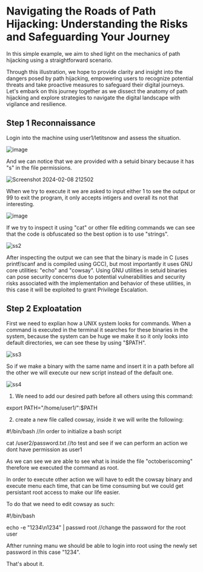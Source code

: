 # Navigating the Roads of Path Hijacking: Understanding the Risks and Safeguarding Your Journey

In this simple example, we aim to shed light on the mechanics of path hijacking using a straightforward scenario.

Through this illustration, we hope to provide clarity and insight into the dangers posed by path hijacking, empowering users to recognize potential threats and take proactive measures to safeguard their digital journeys. Let's embark on this journey together as we dissect the anatomy of path hijacking and explore strategies to navigate the digital landscape with vigilance and resilience.

## Step 1 Reconnaissance
Login into the machine using user1/letitsnow and assess the situation. 

![image](https://github.com/LiviuMrc/Path-Hijacking/assets/95069685/8e8f5812-0c49-4a08-9ca4-b7ae249e4edf)

And we can notice that we are provided with a setuid binary because it has "s" in the file permissions.

![Screenshot 2024-02-08 212502](https://github.com/LiviuMrc/Path-Hijacking/assets/95069685/cec3f8ad-1f29-43c5-9009-efd338b4c6de)

When we try to execute it we are asked to input either 1 to see the output or 99 to exit the program, it only accepts intigers and overall its not that interesting.

![image](https://github.com/LiviuMrc/Path-Hijacking/assets/95069685/bd4b64d6-a5e1-458c-acc1-315ad5faec36)


If we try to inspect it using "cat" or other file editing commands we can see that the code is obfuscated so the best option is to use "strings".

![ss2](https://github.com/LiviuMrc/Path-Hijacking/assets/95069685/bb707ad5-0c98-4de4-ad39-ad0bd8786894)

After inspecting the output we can see that the binary is made in C (uses printf/scanf and is compiled using GCC), but most importantly it uses GNU core utilities: "echo" and "cowsay". Using GNU utilities in setuid binaries can pose security concerns due to potential vulnerabilities and security risks associated with the implementation and behavior of these utilities, in this case it will be exploited to grant Privilege Escalation.

## Step 2 Exploatation
First we need to explian how a UNIX system looks for commands. When a command is executed in the terminal it searches for these binaries in the system, because the system can be huge we make it so it only looks into default directories, we can see these by using "$PATH".

![ss3](https://github.com/LiviuMrc/Path-Hijacking/assets/95069685/4b46827b-0a31-4915-bdd5-0e98a480e68c)

So if we make a binary with the same name and insert it in a path before all the other we will execute our new script instead of the default one.

![ss4](https://github.com/LiviuMrc/Path-Hijacking/assets/95069685/4d95cdec-115d-4181-b274-2079c9643afb)

1) We need to add our desired path before all others using this command:

export PATH="/home/user1/":$PATH

2) create a new file called cowsay, inside it we will write the following:

#!/bin/bash //in order to initialize a bash script

cat /user2/password.txt //to test and see if we can perform an action we dont have permission as user1

As we can see we are able to see what is inside the file "octoberiscoming" therefore we executed the command as root.

In order to execute other action we will have to edit the cowsay binary and execute menu each time, that can be time consuming but we could get persistant root access to make our life easier.

To do that we need to edit cowsay as such:

#!/bin/bash

echo -e "1234\n1234" | passwd root //change the password for the root user

Afther running manu we should be able to login into root using the newly set password in this case "1234".

That's about it.





